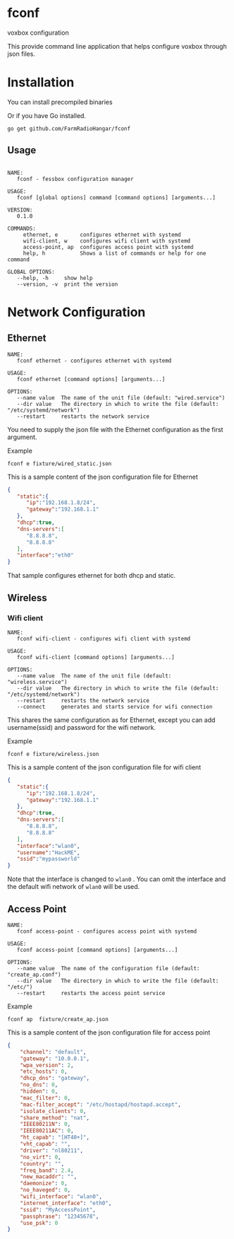 # fconf
voxbox configuration

This provide command line application that helps configure voxbox through json
files.

# Installation

You can install precompiled binaries

Or if you have Go installed.

	go get github.com/FarmRadioHangar/fconf

## Usage
```

NAME:
   fconf - fessbox configuration manager

USAGE:
   fconf [global options] command [command options] [arguments...]

VERSION:
   0.1.0

COMMANDS:
     ethernet, e       configures ethernet with systemd
     wifi-client, w    configures wifi client with systemd
     access-point, ap  configures access point with systemd
     help, h           Shows a list of commands or help for one command

GLOBAL OPTIONS:
   --help, -h     show help
   --version, -v  print the version
```


# Network Configuration

## Ethernet
```
NAME:
   fconf ethernet - configures ethernet with systemd

USAGE:
   fconf ethernet [command options] [arguments...]

OPTIONS:
   --name value  The name of the unit file (default: "wired.service")
   --dir value   The directory in which to write the file (default: "/etc/systemd/network")
   --restart     restarts the network service
```

You need to supply  the json file with the Ethernet configuration as the
first argument.

Example

	fconf e fixture/wired_static.json

This is a sample content of the json configuration file for Ethernet

```json
{
   "static":{
      "ip":"192.168.1.8/24",
      "gateway":"192.168.1.1"
   },
   "dhcp":true,
   "dns-servers":[
      "8.8.8.8",
      "8.8.8.8"
   ],
   "interface":"eth0"
}
```
That sample configures ethernet for both dhcp and  static.


## Wireless

### Wifi client

```
NAME:
   fconf wifi-client - configures wifi client with systemd

USAGE:
   fconf wifi-client [command options] [arguments...]

OPTIONS:
   --name value  The name of the unit file (default: "wireless.service")
   --dir value   The directory in which to write the file (default: "/etc/systemd/network")
   --restart     restarts the network service
   --connect     generates and starts service for wifi connection
```

This shares the same configuration as for Ethernet, except you can add
username(ssid) and password for the wifi network.

Example

	fconf e fixture/wireless.json

This is a sample content of the json configuration file for wifi client

```json
{
   "static":{
      "ip":"192.168.1.8/24",
      "gateway":"192.168.1.1"
   },
   "dhcp":true,
   "dns-servers":[
      "8.8.8.8",
      "8.8.8.8"
   ],
   "interface":"wlan0",
   "username":"HackME",
   "ssid":"mypassworld"
}
```

Note that the interface is changed to `wlan0` . You can omit the interface and
the default wifi network of `wlan0` will be used.


## Access Point

```
NAME:
   fconf access-point - configures access point with systemd

USAGE:
   fconf access-point [command options] [arguments...]

OPTIONS:
   --name value  The name of the configuration file (default: "create_ap.conf")
   --dir value   The directory in which to write the file (default: "/etc/")
   --restart     restarts the access point service
```

Example

	fconf ap  fixture/create_ap.json


This is a sample content of the json configuration file for access point

```json
{
	"channel": "default",
	"gateway": "10.0.0.1",
	"wpa_version": 2,
	"etc_hosts": 0,
	"dhcp_dns": "gateway",
	"no_dns": 0,
	"hidden": 0,
	"mac_filter": 0,
	"mac-filter_accept": "/etc/hostapd/hostapd.accept",
	"isolate_clients": 0,
	"share_method": "nat",
	"IEEE80211N": 0,
	"IEEE80211AC": 0,
	"ht_capab": "[HT40+]",
	"vht_capab": "",
	"driver": "nl80211",
	"no_virt": 0,
	"country": "",
	"freq_band": 2.4,
	"new_macaddr": "",
	"daemonize": 0,
	"no_haveged": 0,
	"wifi_interface": "wlan0",
	"internet_interface": "eth0",
	"ssid": "MyAccessPoint",
	"passphrase": "12345678",
	"use_psk": 0
}
```
